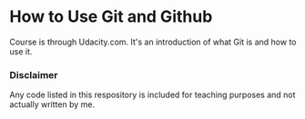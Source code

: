 # How to Use Git and Github
Course is through Udacity.com. It's an introduction of what Git is and how to use it. 




### Disclaimer
Any code listed in this respository is included for teaching purposes and not actually written by me.

